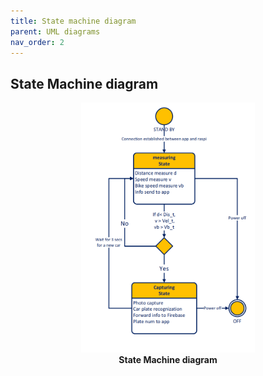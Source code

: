 ```yaml
---
title: State machine diagram
parent: UML diagrams
nav_order: 2
---
```


## State Machine diagram

<p align="center">
  <img height = 400 src="../images/state_machine_diagram.png">
  <br>  
  <b> State Machine diagram</b>    
</p>
<br><br><br />
